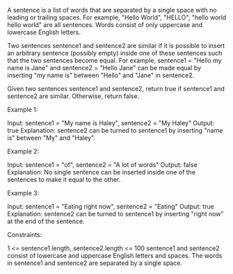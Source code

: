 A sentence is a list of words that are separated by a single space with no
leading or trailing spaces. For example, "Hello World", "HELLO", "hello world
hello world" are all sentences. Words consist of only uppercase and lowercase
English letters.

Two sentences sentence1 and sentence2 are similar if it is possible to insert
an arbitrary sentence (possibly empty) inside one of these sentences such
that the two sentences become equal. For example, sentence1 = "Hello my name
is Jane" and sentence2 = "Hello Jane" can be made equal by inserting "my name
is" between "Hello" and "Jane" in sentence2.

Given two sentences sentence1 and sentence2, return true if sentence1 and
sentence2 are similar. Otherwise, return false.


Example 1:


Input: sentence1 = "My name is Haley", sentence2 = "My Haley"
Output: true
Explanation: sentence2 can be turned to sentence1 by inserting "name is"
between "My" and "Haley".


Example 2:


Input: sentence1 = "of", sentence2 = "A lot of words"
Output: false
Explanation: No single sentence can be inserted inside one of the sentences
to make it equal to the other.


Example 3:


Input: sentence1 = "Eating right now", sentence2 = "Eating"
Output: true
Explanation: sentence2 can be turned to sentence1 by inserting "right now" at
the end of the sentence.



Constraints:


1 <= sentence1.length, sentence2.length <= 100
sentence1 and sentence2 consist of lowercase and uppercase English letters
and spaces.
The words in sentence1 and sentence2 are separated by a single space.




